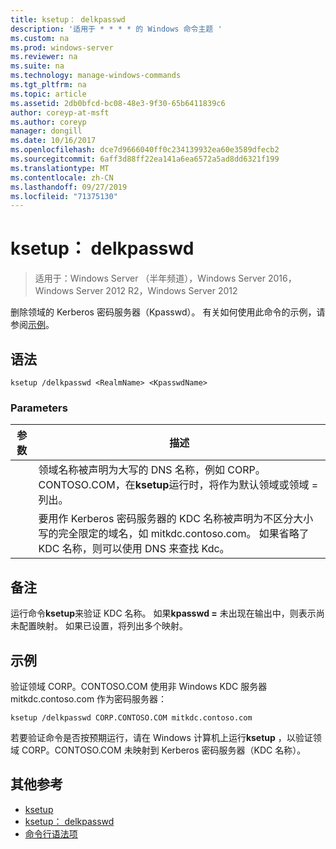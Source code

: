 ```yaml
---
title: ksetup： delkpasswd
description: '适用于 * * * * 的 Windows 命令主题 '
ms.custom: na
ms.prod: windows-server
ms.reviewer: na
ms.suite: na
ms.technology: manage-windows-commands
ms.tgt_pltfrm: na
ms.topic: article
ms.assetid: 2db0bfcd-bc08-48e3-9f30-65b6411839c6
author: coreyp-at-msft
ms.author: coreyp
manager: dongill
ms.date: 10/16/2017
ms.openlocfilehash: dce7d9666040ff0c234139932ea60e3589dfecb2
ms.sourcegitcommit: 6aff3d88ff22ea141a6ea6572a5ad8dd6321f199
ms.translationtype: MT
ms.contentlocale: zh-CN
ms.lasthandoff: 09/27/2019
ms.locfileid: "71375130"
---
```

# <a name="ksetupdelkpasswd"></a>ksetup： delkpasswd

>适用于：Windows Server （半年频道），Windows Server 2016，Windows Server 2012 R2，Windows Server 2012

删除领域的 Kerberos 密码服务器（Kpasswd）。 有关如何使用此命令的示例，请参阅[示例](#BKMK_Examples)。
## <a name="syntax"></a>语法
```
ksetup /delkpasswd <RealmName> <KpasswdName>
```
### <a name="parameters"></a>Parameters

|   参数   |                                                                                                   描述                                                                                                   |
|---------------|-----------------------------------------------------------------------------------------------------------------------------------------------------------------------------------------------------------------|
|  <RealmName>  |                                领域名称被声明为大写的 DNS 名称，例如 CORP。CONTOSO.COM，在**ksetup**运行时，将作为默认领域或领域 = 列出。                                |
| <KpasswdName> | 要用作 Kerberos 密码服务器的 KDC 名称被声明为不区分大小写的完全限定的域名，如 mitkdc.contoso.com。 如果省略了 KDC 名称，则可以使用 DNS 来查找 Kdc。 |

## <a name="remarks"></a>备注
运行命令**ksetup**来验证 KDC 名称。 如果**kpasswd =** 未出现在输出中，则表示尚未配置映射。 如果已设置，将列出多个映射。
## <a name="BKMK_Examples"></a>示例
验证领域 CORP。CONTOSO.COM 使用非 Windows KDC 服务器 mitkdc.contoso.com 作为密码服务器：
```
ksetup /delkpasswd CORP.CONTOSO.COM mitkdc.contoso.com
```
若要验证命令是否按预期运行，请在 Windows 计算机上运行**ksetup** ，以验证领域 CORP。CONTOSO.COM 未映射到 Kerberos 密码服务器（KDC 名称）。
## <a name="additional-references"></a>其他参考
-   [ksetup](ksetup.md)
-   [ksetup： delkpasswd](ksetup-delkpasswd.md)
-   [命令行语法项](command-line-syntax-key.md)
